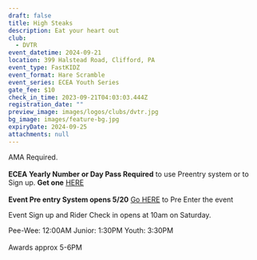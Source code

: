 ```yaml
---
draft: false
title: High Steaks
description: Eat your heart out
club:
  - DVTR
event_datetime: 2024-09-21
location: 399 Halstead Road, Clifford, PA
event_type: FastKIDZ
event_format: Hare Scramble
event_series: ECEA Youth Series
gate_fee: $10
check_in_time: 2023-09-21T04:03:03.444Z
registration_date: ""
preview_image: images/logos/clubs/dvtr.jpg
bg_image: images/feature-bg.jpg
expiryDate: 2024-09-25
attachments: null
---
```

AMA Required.\
\
**ECEA Yearly Number or Day Pass Required** to use Preentry system or to Sign up.  **Get one** [HERE ](https://www.moto-tally.com/ECEA/ECEA_PWY/SeriesRegistration.aspx)\
\
**Event Pre entry System opens 5/20**  [Go HERE](https://www.moto-tally.com/ECEA/ECEA_PWY/PreEntry.aspx) to Pre Enter the event

Event Sign up and Rider Check in opens at 10am on Saturday.

Pee-Wee: 12:00AM
Junior: 1:30PM
Youth: 3:30PM\
\
Awards approx 5-6PM